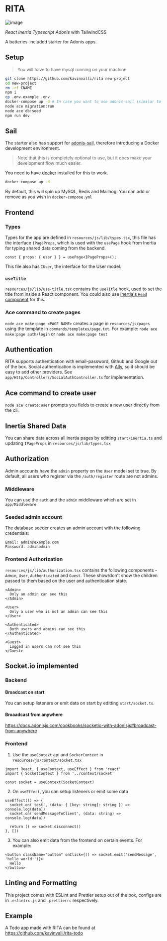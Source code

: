 # RITA
![image](https://user-images.githubusercontent.com/41034356/204083631-2550626d-a305-4177-a223-bf9e545826ee.png)

*React Inertia Typescript Adonis* with TailwindCSS

A batteries-included starter for Adonis apps.

## Setup
> You will have to have mysql running on your machine
```sh
git clone https://github.com/kavinvalli/rita new-project
cd new-project
rm -rf CNAME
npm i
cp .env.example .env
docker-compose up -d # In case you want to use adonis-sail (similar to laravel's sail)
node ace migration:run
node ace db:seed
npm run dev
```

## Sail
The starter also has support for [adonis-sail](https://github.com/Julien-R44/adonis-sail), therefore introducing a Docker development environment.
> Note that this is completely optional to use, but it does make your development flow much easier.

You need to have [docker](https://www.docker.com/) installed for this to work.

```sh
docker-compose up -d
```

By default, this will spin up MySQL, Redis and Mailhog. You can add or remove as you wish in `docker-compose.yml`

## Frontend

### Types

Types for the app are defined in `resources/js/lib/types.tsx`, this file has the interface `IPageProps`, which is used with the `usePage` hook from Inertia for typing shared data coming from the backend.

```tsx
const { props: { user } } = usePage<IPageProps>();
```

This file also has `IUser`, the interface for the User model.

### `useTitle`

`resources/js/lib/use-title.tsx` contains the `useTitle` hook, used to set the title from inside a React component. You could also use [Inertia's `Head` component](https://inertiajs.com/title-and-meta) for this.


### Ace command to create pages

`node ace make:page <PAGE NAME>` creates a page in `resources/js/pages` using the template in `commands/templates/page.txt`.
For example: `node ace make:page auth/login` or `node ace make:page test`

## Authentication

RITA supports authentication with email-password, Github and Google out of the box. Social authentication is implemented with [Ally](https://docs.adonisjs.com/guides/auth/social#document), so it should be easy to add other providers. See `app/Http/Controllers/SocialAuthController.ts` for implementation.

## Ace command to create user
`node ace create:user` prompts you fields to create a new user directly from the cli.

## Inertia Shared Data
You can share data across all inertia pages by editting `start/inertia.ts` and updating `IPageProps` in `resources/js/lib/types.tsx`

## Authorization

Admin accounts have the `admin` property on the `User` model set to true. By default, all users who register via the `/auth/register` route are not admins.

### Middleware
You can use the `auth` and the `admin` middleware which are set in `app/Middleware`

### Seeded admin account

The database seeder creates an admin account with the following credentials:

```
Email: admin@example.com
Password: adminadmin
```

### Frontend Authorization

`resources/js/lib/authorization.tsx` contains the following components - `Admin`, `User`, `Authenticated` and `Guest`. These show/don't show the children passed to them based on the user and authentication state.

```tsx
<Admin>
  Only an admin can see this
</Admin>

<User>
  Only a user who is not an admin can see this
</User>

<Authenticated>
  Both users and admins can see this
</Authenticated>

<Guest>
  Logged in users can not see this
</Guest>
```

## Socket.io implemented
### Backend
#### Broadcast on start
You can setup listeners or emit data on start by editting `start/socket.ts`.

#### Broaadcast from anywhere
https://docs.adonisjs.com/cookbooks/socketio-with-adonisjs#broadcast-from-anywhere

### Frontend
1. Use the `useContext` api and `SockerContext` in `resources/js/context/socket.tsx`
```tsx
import React, { useContext, useEffect } from 'react'
import { SocketContext } from '../context/socket'

const socket = useContext(SocketContext)
```
2. On `useEffect`, you can setup listeners or emit some data
```tsx
useEffect(() => {
  socket.on('test', (data: { [key: string]: string }) => console.log(data))
  socket.on('sendMessageToClient', (data: string) => console.log(data))

  return () => socket.disconnect()
}, [])
```

3. You can also emit data from the frontend on certain events. For example:
```tsx
<button className="button" onClick={() => socket.emit('sendMessage', 'hello world!')}>
  Hello
</button>
```

## Linting and Formatting

This project comes with ESLint and Prettier setup out of the box, configs are in `.eslintrc.js` and `.prettierrc` respectively.

## Example
A Todo app made with RITA can be found at https://github.com/kavinvalli/rita-todo
